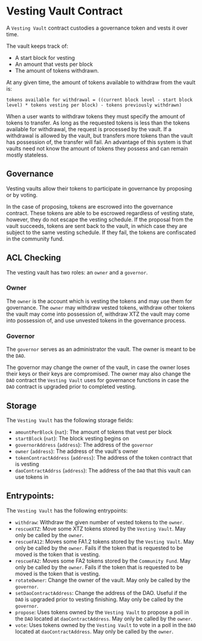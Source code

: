 # Vesting Vault Contract

A `Vesting Vault` contract custodies a governance token and vests it over time.

The vault keeps track of:
- A start block for vesting
- An amount that vests per block
- The amount of tokens withdrawn.

At any given time, the amount of tokens available to withdraw from the vault is:

```
tokens available for withdrawal = ((current block level - start block level) * tokens vesting per block) - tokens previously withdrawn)
```

When a user wants to withdraw tokens they must specify the amount of tokens to transfer. As long as the requested tokens is less than the tokens available for withdrawal, the request is processed by the vault. If a withdrawal is allowed by the vault, but transfers more tokens than the vault has possession of, the transfer will fail. An advantage of this system is that vaults need not know the amount of tokens they possess and can remain mostly stateless. 

## Governance

Vesting vaults allow their tokens to participate in governance by proposing or by voting. 

In the case of proposing, tokens are escrowed into the governance contract. These tokens are able to be escrowed regardless of vesting state, however, they do not escape the vesting schedule. If the proposal from the vault succeeds, tokens are sent back to the vault, in which case they are subject to the same vesting schedule. If they fail, the tokens are confiscated in the community fund. 

## ACL Checking

The vesting vault has two roles: an `owner` and a `governor`. 

### Owner

The `owner` is the account which is vesting the tokens and may use them for governance. The `owner` may withdraw vested tokens, withdraw other tokens the vault may come into possession of, withdraw XTZ the vault may come into possession of, and use unvested tokens in the governance process. 

### Governor

The `governor` serves as an administrator the vault. The owner is meant to be the `DAO`.

The governor may change the owner of the vault, in case the owner loses their keys or their keys are compromised. The owner may also change the `DAO` contract the `Vesting Vault` uses for governance functions in case the `DAO` contract is upgraded prior to completed vesting. 


## Storage 

The `Vesting Vault` has the following storage fields:
- `amountPerBlock` (`nat`): The amount of tokens that vest per block
- `startBlock` (`nat`): The block vesting begins on
- `governorAddress` (`address`): The address of the `governor`
- `owner` (`address`): The address of the vault's owner
- `tokenContractAddress` (`address`): The address of the token contract that is vesting
- `daoContractAddrss` (`address`): The address of the `DAO` that this vault can use tokens in

## Entrypoints:

The `Vesting Vault` has the following entrypoints:

- `withdraw`: Withdraw the given number of vested tokens to the `owner`.
- `rescueXTZ`: Move some XTZ tokens stored by the `Vesting Vault`. May only be called by the `owner`.
- `rescueFA12`: Moves some FA1.2 tokens stored by the `Vesting Vault`. May only be called by the `owner`. Fails if the token that is requested to be moved is the token that is vesting. 
- `rescueFA2`: Moves some FA2 tokens stored by the `Community Fund`. May only be called by the `owner`. Fails if the token that is requested to be moved is the token that is vesting.
- `rotateOwner`: Change the owner of the vault. May only be called by the `governor`. 
- `setDaoContractAddress`: Change the address of the DAO. Useful if the `DAO` is upgraded prior to vesting finishing. May only be called by the `governor`. 
- `propose`: Uses tokens owned by the `Vesting Vault` to propose a poll in the `DAO` located at `daoContractAddress`. May only be called by the `owner`.
- `vote`: Uses tokens owned by the `Vesting Vault` to vote in a poll in the `DAO` located at `daoContractAddress`. May only be called by the `owner`.
